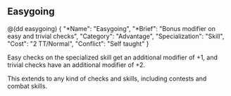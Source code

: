## Easygoing

@(dd easygoing)
{ 
  "*Name": "Easygoing",
  "*Brief": "Bonus modifier on easy and trivial checks",
  "Category": "Advantage",
  "Specialization": "Skill", 
  "Cost": "2 TT/Normal",
  "Conflict": "Self taught"
}

Easy checks on the specialized skill get an additional modifier 
of +1, and trivial checks have an additional modifier of +2.

This extends to any kind of checks and skills, including
contests and combat skills.
